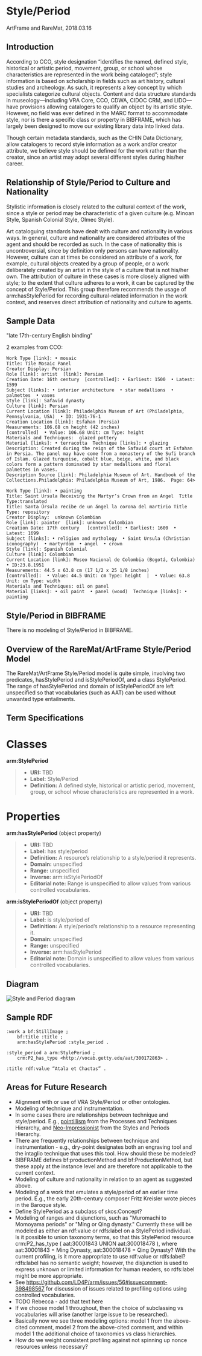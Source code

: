 Style/Period
============

ArtFrame and RareMat, 2018.03.16

Introduction
-----------
According to CCO, style designation “identifies the named, defined style, historical or artistic period, movement, group, or school whose characteristics are represented in the work being cataloged”; style information is based on scholarship in fields such as art history, cultural studies and archeology. As such, it represents a key concept by which specialists categorize cultural objects. Content and data structure standards in museology—including VRA Core, CCO, CDWA, CIDOC CRM, and LIDO—have provisions allowing catalogers to qualify an object by its artistic style. However, no field was ever defined in the MARC format to accommodate style, nor is there a specific class or property in BIBFRAME, which has largely been designed to move our existing library data into linked data. 

Though certain metadata standards, such as the CHIN Data Dictionary, allow catalogers to record style information as a work and/or creator attribute, we believe style should be defined for the work rather than the creator, since an artist may adopt several different styles during his/her career.

Relationship of Style/Period to Culture and Nationality
------------

Stylistic information is closely related to the cultural context of the work, since a style or period may be characteristic of a given culture (e.g. Minoan Style, Spanish Colonial Style, Olmec Style).  

Art cataloguing standards have dealt with culture and nationality in various ways. In general, culture and nationality are considered attributes of the agent and should be recorded as such. In the case of nationality this is uncontroversial, since by definition only persons can have nationality. However, culture can at times be considered an attribute of a work, for example,  cultural objects created by a group of people, or a work deliberately created by an artist in the style of a culture that is not his/her own. The attribution of culture in these cases is more closely aligned with style; to the extent that culture adheres to a work, it can be captured by the concept of Style/Period. This group therefore recommends the usage of arm:hasStylePeriod for recording cultural-related information in the work context, and reserves direct attribution of nationality and culture to agents.  

Sample Data
-----------
"late 17th-century English binding"

2 examples from CCO:

```Class [controlled]: • decorative arts  • Islamic art  • murals
Work Type [link]: • mosaic
Title: Tile Mosaic Panel
Creator Display: Persian
Role [link]: artist  [link]: Persian
Creation Date: 16th century  [controlled]: • Earliest: 1500  • Latest: 1599
Subject [links]: • interior architecture  • star medallions  • palmettes  • vases
Style [link]: Safavid dynasty
Culture [link]: Persian
Current Location [link]: Philadelphia Museum of Art (Philadelphia, Pennsylvania, USA)  • ID: 1931-76-1
Creation Location [link]: Esfahan (Persia)
Measurements: 106.68 cm height (42 inches)
[controlled]  • Value: 106.68 Unit: cm Type: height
Materials and Techniques:  glazed pottery 
Material [links]: • terracotta  Technique [links]: • glazing
Description: Created during the reign of the Safavid court at Esfahan in Persia. The panel may have come from a monastery of the Sufi branch of Islam. Glazed turquoise, cobalt blue, beige, white, and black colors form a pattern dominated by star medallions and floral palmettes in vases.
Description Source [link]: Philadelphia Museum of Art. Handbook of the Collections.Philadelphia: Philadelphia Museum of Art, 1986.  Page: 64>
```
```Class [controlled]: • paintings  • South American art
Work Type [link]: • painting
Title: Saint Ursula Receiving the Martyr’s Crown from an Angel  Title Type:translated
Title: Santa Úrsula recibe de un ángel la corona del martirio Title Type: repository
Creator Display:  unknown Colombian
Role [link]: painter  [link]: unknown Colombian
Creation Date: 17th century   [controlled]: • Earliest: 1600  • Latest: 1699
Subject [links]: • religion and mythology  • Saint Ursula (Christian iconography)  • martyrdom  • angel  • crown
Style [link]: Spanish Colonial
Culture [link]: Colombian
Current Location [link]: Museo Nacional de Colombia (Bogotá, Colombia)  • ID:23.8.1951
Measurements: 44.5 x 63.8 cm (17 1/2 x 25 1/8 inches)
[controlled]:  • Value: 44.5 Unit: cm Type: height  |  • Value: 63.8 Unit: cm Type: width 
Materials and Techniques: oil on panel
Material [links]: • oil paint  • panel (wood)  Technique [links]: • painting
```
 


Style/Period in BIBFRAME
------------
There is no modeling of Style/Period in BIBFRAME.

Overview of the RareMat/ArtFrame Style/Period Model
----------
The RareMat/ArtFrame Style/Period model is quite simple, involving two predicates, hasStylePeriod and isStylePeriodOf, and a class StylePeriod. The range of hasStylePeriod and domain of isStylePeriodOf are left unspecified so that vocabularies (such as AAT) can be used without unwanted type entailments.


Term Specifications
---------------

Classes
==========

**arm:StylePeriod** 
> - **URI:** TBD
> - **Label:** Style/Period
> - **Definition:** A defined style, historical or artistic period, movement, group, or school whose characteristics are represented in a work.        


Properties
==========

**arm:hasStylePeriod** (object property)
> - **URI:** TBD
> - **Label:** has style/period
> - **Definition:** A resource’s relationship to a style/period it represents.
> - **Domain:** unspecified
> - **Range:** unspecified
> - **Inverse:** arm:isStylePeriodOf
> - **Editorial note:** Range is unspecified to allow values from various controlled vocabularies.

**arm:isStylePeriodOf** (object property)
> - **URI:** TBD
> - **Label:** is style/period of
> - **Definition:** A style/period’s relationship to a resource representing it.
> - **Domain:** unspecified
> - **Range:** unspecified
> - **Inverse:** arm:hasStylePeriod
> - **Editorial note:** Domain is unspecified to allow values from various controlled vocabularies.


Diagram
-----------

![Style and Period diagram](modeling_diagrams/style_period.png)

Sample RDF
--------
```
:work a bf:StillImage ;
    bf:title :title ;
    arm:hasStylePeriod :style_period .
    
:style_period a arm:StylePeriod ;
    crm:P2_has_type <http://vocab.getty.edu/aat/300172863> .

:title rdf:value “Atala et Chactas” .
``` 



Areas for Future Research
---------
* Alignment with or use of VRA Style/Period or other ontologies.
* Modeling of technique and instrumentation. 
 * In some cases there are relationships between technique and style/period. E.g., <a href="http://vocab.getty.edu/aat/300067450">pointillism</a> from the Processes and Techniques Hierarchy, and <a href="http://vocab.getty.edu/aat/300021505">Neo-Impressionist</a> from the Styles and Periods Hierarchy.  
 * There are frequently relationships between technique and instrumentation - e.g., dry-point designates both an engraving tool and the intaglio technique that uses this tool. How should these be modeled?
 * BIBFRAME defines bf:productionMethod and bf:ProductionMethod, but these apply at the instance level and are therefore not applicable to the current context.
* Modeling of culture and nationality in relation to an agent as suggested above.
* Modeling of a work that emulates a style/period of an earlier time period. E.g., the early 20th-century composer Fritz Kreisler wrote pieces in the Baroque style.
* Define StylePeriod as a subclass of skos:Concept?
* Modeling of ranges and disjunctions, such as "Muromachi to Momoyama periods" or "Ming or Qing dynasty." Currently these will be modeled as either an rdf:value or rdfs:label on a StylePeriod individual. Is it possible to union taxonomy terms, so that
this StylePeriod resource crm:P2_has_type ( aat:30001843 UNION aat:300018478 ), where aat:30001843 = Ming Dynasty, aat:300018478 = Qing Dynasty? With the current profiling, is it more appropriate to use rdf:value or rdfs:label? rdfs:label has no
semantic weight; however, the disjunction is used to express unknown or limited information for human readers, so rdfs:label might be more appropriate. 
* See https://github.com/LD4P/arm/issues/56#issuecomment-398498567 for discussion of issues related to profiling options using controlled vocabularies. 
 * TODO Rebecca - add that text here
 * If we choose model 1 throughout, then the choice of subclassing vs vocabularies will arise (another large issue to be researched).
 * Basically now we see three modeling options: model 1 from the above-cited comment, model 2 from the above-cited comment, and within model 1 the additional choice of taxonomies vs class hierarchies.
 * How do we weight consistent profiling against not spinning up nonce resources unless necessary?





